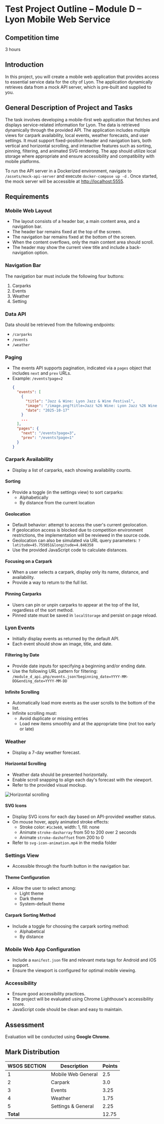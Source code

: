 # Test Project Outline – Module D – Lyon Mobile Web Service

## Competition time

3 hours

## Introduction

In this project, you will create a mobile web application that provides access to essential service data for the city of Lyon. The application dynamically retrieves data from a mock API server, which is pre-built and supplied to you.

## General Description of Project and Tasks

The task involves developing a mobile-first web application that fetches and displays service-related information for Lyon. The data is retrieved dynamically through the provided API. The application includes multiple views for carpark availability, local events, weather forecasts, and user settings. It must support fixed-position header and navigation bars, both vertical and horizontal scrolling, and interactive features such as sorting, pinning, filtering, and animated SVG rendering. The app should utilize local storage where appropriate and ensure accessibility and compatibility with mobile platforms.

To run the API server in a Dockerized environment, navigate to `/assets/mock-api-server` and execute `docker-compose up -d` . Once started, the mock server will be accessible at [http://localhost:5555](http://localhost:5555).

## Requirements

### Mobile Web Layout

- The layout consists of a header bar, a main content area, and a navigation bar.
- The header bar remains fixed at the top of the screen.
- The navigation bar remains fixed at the bottom of the screen.
- When the content overflows, only the main content area should scroll.
- The header may show the current view title and include a back-navigation option.

### Navigation Bar

The navigation bar must include the following four buttons:

1. Carparks
2. Events
3. Weather
4. Setting

### Data API

Data should be retrieved from the following endpoints:

- `/carparks`
- `/events`
- `/weather`

### Paging

- The events API supports pagination, indicated via a `pages` object that includes `next` and `prev` URLs.
- Example: `/events?page=2`
  ```json
  {
    "events": [
      {
        "title": "Jazz & Wine: Lyon Jazz & Wine Festival",
        "image": "/image.png?title=Jazz %26 Wine: Lyon Jazz %26 Wine Festival",
        "date": "2025-10-17"
      }
      ...
    ],
    "pages": {
      "next": "/events?page=3",
      "prev": "/events?page=1"
    }
  }
  ```

### Carpark Availability

- Display a list of carparks, each showing availability counts.

#### Sorting

- Provide a toggle (in the settings view) to sort carparks:
  - Alphabetically
  - By distance from the current location

#### Geolocation

- Default behavior: attempt to access the user's current geolocation.
- If geolocation access is blocked due to competition environment restrictions, the implementation will be reviewed in the source code.
- Geolocation can also be simulated via URL query parameters: `?latitude=45.755051&longitude=4.846358`
- Use the provided JavaScript code to calculate distances.

#### Focusing on a Carpark

- When a user selects a carpark, display only its name, distance, and availability.
- Provide a way to return to the full list.

#### Pinning Carparks

- Users can pin or unpin carparks to appear at the top of the list, regardless of the sort method.
- Pinned state must be saved in `localStorage` and persist on page reload.

### Lyon Events

- Initially display events as returned by the default API.
- Each event should show an image, title, and date.

#### Filtering by Date

- Provide date inputs for specifying a beginning and/or ending date.
- Use the following URL pattern for filtering: `/module_d_api.php/events.json?beginning_date=YYYY-MM-DD&ending_date=YYYY-MM-DD`

#### Infinite Scrolling

- Automatically load more events as the user scrolls to the bottom of the list.
- Infinite scrolling must:
  - Avoid duplicate or missing entries
  - Load new items smoothly and at the appropriate time (not too early or late)

### Weather

- Display a 7-day weather forecast.

#### Horizontal Scrolling

- Weather data should be presented horizontally.
- Enable scroll snapping to align each day's forecast with the viewport.
- Refer to the provided visual mockup.

![Horizontal scrolling](/assets/project-description-images/horizontal-scrolling.png)

#### SVG Icons

- Display SVG icons for each day based on API-provided weather status.
- On mouse hover, apply animated stroke effects:
  - Stroke color: `#1c3e60`, width: 1, fill: none
  - Animate `stroke-dasharray` from 50 to 200 over 2 seconds
  - Animate `stroke-dashoffset` from 200 to 0
- Refer to `svg-icon-animation.mp4` in the media folder

### Settings View

- Accessible through the fourth button in the navigation bar.

#### Theme Configuration

- Allow the user to select among:
  - Light theme
  - Dark theme
  - System-default theme

#### Carpark Sorting Method

- Include a toggle for choosing the carpark sorting method:
  - Alphabetical
  - By distance

### Mobile Web App Configuration

- Include a `manifest.json` file and relevant meta tags for Android and iOS support.
- Ensure the viewport is configured for optimal mobile viewing.

### Accessibility

- Ensure good accessibility practices.
- The project will be evaluated using Chrome Lighthouse's accessibility score.
- JavaScript code should be clean and easy to maintain.

## Assessment

Evaluation will be conducted using **Google Chrome**.&#x20;

## Mark Distribution

| WSOS SECTION | Description        | Points |
| ------------ | ------------------ | ------ |
| 1            | Mobile Web General | 2.5    |
| 2            | Carpark            | 3.0    |
| 3            | Events             | 3.25   |
| 4            | Weather            | 1.75   |
| 5            | Settings & General | 2.25   |
| **Total**    |                    | 12.75  |
